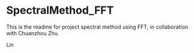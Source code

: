 SpectralMethod_FFT
==================
This is the readme for project spectral method using FFT, in collaboration with Chuanzhou Zhu.

Lin